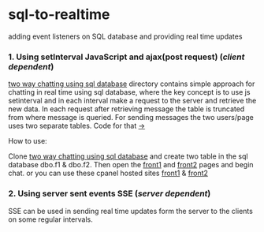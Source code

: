 # sql-to-realtime
adding event listeners on SQL database and providing real time updates  

### 1. Using setInterval JavaScript and ajax(post request) (<i>client dependent</i>)
[two way chatting using sql database](https://github.com/Spectre-ak/sql-to-realtime/tree/main/two%20way%20chatting%20using%20sql%20database) directory contains simple approach for chatting in real time using sql database, where the key concept is to use js setinterval and in each interval make a request to the server and retrieve the new data. In each request after retrieving message the table is truncated from where message is queried. For sending messages the two users/page uses two separate tables. Code for that [->](https://github.com/Spectre-ak/sql-to-realtime/blob/main/two%20way%20chatting%20using%20sql%20database/f1Script.php)

How to use:

Clone [two way chatting using sql database](https://github.com/Spectre-ak/sql-to-realtime/tree/main/two%20way%20chatting%20using%20sql%20database) and create two table in the sql database dbo.f1 & dbo.f2. Then open the [front1](https://github.com/Spectre-ak/sql-to-realtime/blob/main/two%20way%20chatting%20using%20sql%20database/front1.html) and [front2](https://github.com/Spectre-ak/sql-to-realtime/blob/main/two%20way%20chatting%20using%20sql%20database/front1.html) pages and begin chat.
or you can use these cpanel hosted sites [front1](http://triton.byethost7.com/testing/front1) & [front2](http://triton.byethost7.com/testing/front2)


### 2. Using server sent events SSE (<i>server dependent</i>)
SSE can be used in sending real time updates form the server to the clients on some regular intervals.
